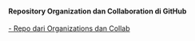 #### Repository Organization dan Collaboration di GitHub

[- Repo dari Organizations dan Collab ](https://github.com/Organization-dan-Collab/Organization-dan-Collab)